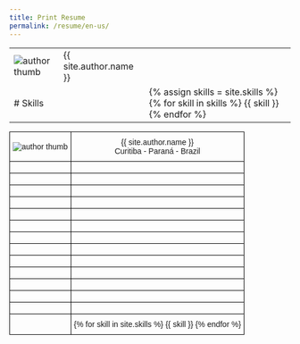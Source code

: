 ```yaml
---
title: Print Resume
permalink: /resume/en-us/
---
```


<table width="100%">
  <tr>
    <td><img src="{{ site.author.thumb | prepend: site.baseurl }}" alt="author thumb"></td>
    <td>{{ site.author.name }}</td>
  </tr>
  <tr>
    <td colspan="2"># Skills</td>
    <td colspan="2" rowspan="10">
      {% assign skills = site.skills %}
      {% for skill in skills  %}
        {{ skill }}
      {% endfor %}
    </td>
  </tr>
</table>

<style type="text/css">
  .tg  {border-collapse:collapse;border-spacing:0;margin:0px auto; width:100%}
  .tg td{font-family:Arial, sans-serif;font-size:14px;padding:10px 5px;border-style:solid;border-width:1px;overflow:hidden;word-break:normal;border-color:black;}
  .tg th{font-family:Arial, sans-serif;font-size:14px;font-weight:normal;padding:10px 5px;border-style:solid;border-width:1px;overflow:hidden;word-break:normal;border-color:black;}
  .tg .tg-0lax{text-align:left;vertical-align:top}
  @media screen and (max-width: 767px) {.tg {width: auto !important;}.tg col {width: auto !important;}.tg-wrap {overflow-x: auto;-webkit-overflow-scrolling: touch;margin: auto 0px;}}
</style>
<div class="tg-wrap">
<table class="tg">
  <tr>
    <th><img src="{{ site.author.thumb | prepend: site.baseurl }}" alt="author thumb"></th>
    <th>
      {{ site.author.name }}
      <br />
      Curitiba - Paraná - Brazil
    </th>
  </tr>
  <tr>
    <td class="tg-0lax"></td>
    <td class="tg-0lax"></td>
  </tr>
  <tr>
    <td class="tg-0lax"></td>
    <td class="tg-0lax"></td>
  </tr>
  <tr>
    <td class="tg-0lax"></td>
    <td class="tg-0lax"></td>
  </tr>
  <tr>
    <td class="tg-0lax"></td>
    <td class="tg-0lax"></td>
  </tr>
  <tr>
    <td class="tg-0lax"></td>
    <td class="tg-0lax"></td>
  </tr>
  <tr>
    <td class="tg-0lax"></td>
    <td class="tg-0lax"></td>
  </tr>
  <tr>
    <td class="tg-0lax"></td>
    <td class="tg-0lax"></td>
  </tr>
  <tr>
    <td class="tg-0lax"></td>
    <td class="tg-0lax"></td>
  </tr>
  <tr>
    <td class="tg-0lax"></td>
    <td class="tg-0lax"></td>
  </tr>
  <tr>
    <td class="tg-0lax"></td>
    <td class="tg-0lax"></td>
  </tr>
  <tr>
    <td class="tg-0lax"></td>
    <td class="tg-0lax"></td>
  </tr>
  <tr>
    <td class="tg-0lax"></td>
    <td class="tg-0lax"></td>
  </tr>
  <tr>
    <td class="tg-0lax"></td>
    <td class="tg-0lax"></td>
  </tr>
  <tr>
    <td class="tg-0lax"></td>
    <td class="tg-0lax">
        {% for skill in site.skills  %}
          {{ skill }}
        {% endfor %}
    </td>
  </tr>
</table></div>